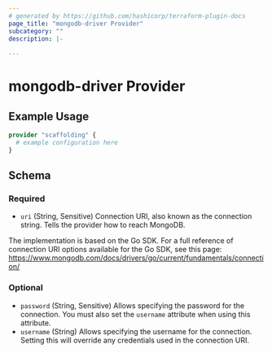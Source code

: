 ```yaml
---
# generated by https://github.com/hashicorp/terraform-plugin-docs
page_title: "mongodb-driver Provider"
subcategory: ""
description: |-
  
---
```


# mongodb-driver Provider



## Example Usage

```terraform
provider "scaffolding" {
  # example configuration here
}
```

<!-- schema generated by tfplugindocs -->
## Schema

### Required

- `uri` (String, Sensitive) Connection URI, also known as the connection string.
Tells the provider how to reach MongoDB.

The implementation is based on the Go SDK.
For a full reference of connection URI options available for the Go SDK, see this page: <https://www.mongodb.com/docs/drivers/go/current/fundamentals/connection/>

### Optional

- `password` (String, Sensitive) Allows specifying the password for the connection. You must also set the `username` attribute when using this attribute.
- `username` (String) Allows specifying the username for the connection. Setting this will override any credentials used in the connection URI.
